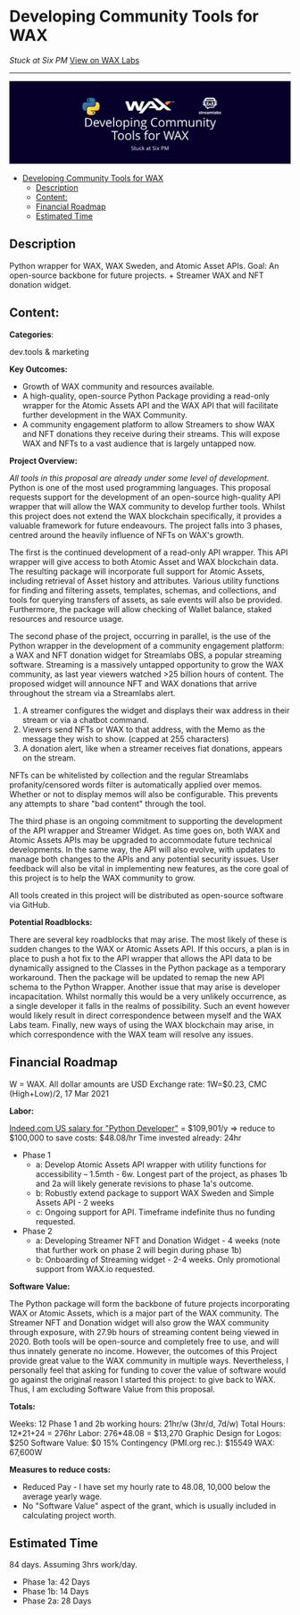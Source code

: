 # Developing Community Tools for WAX
*Stuck at Six PM*
[View on WAX Labs](https://labs.wax.io/proposals/10)

----------

![../img/LabsBanner.png](../img/LabsBanner.png)

- [Developing Community Tools for WAX](#developing-community-tools-for-wax)
  - [Description](#description)
  - [Content:](#content)
  - [Financial Roadmap](#financial-roadmap)
  - [Estimated Time](#estimated-time)

## Description
Python wrapper for WAX, WAX Sweden, and Atomic Asset APIs. Goal: An open-source backbone for future projects. + Streamer WAX and NFT donation widget.

## Content:

**Categories**: 

dev.tools & marketing

**Key Outcomes:**

 - Growth of WAX community and resources available.
 - A high-quality, open-source Python Package providing a read-only wrapper for the Atomic Assets API and the WAX API that will facilitate further development in the WAX Community.
 - A community engagement platform to allow Streamers to show WAX and NFT donations they receive during their streams. This will expose WAX and NFTs to a vast audience that is largely untapped now.

**Project Overview:**

*All tools in this proposal are already under some level of development.*
Python is one of the most used programming languages. This proposal requests support for the development of an open-source high-quality API wrapper that will allow the WAX community to develop further tools. Whilst this project does not extend the WAX blockchain specifically, it provides a valuable framework for future endeavours. The project falls into 3 phases, centred around the heavily influence of NFTs on WAX's growth.

The first is the continued development of a read-only API wrapper. This API wrapper will give access to both Atomic Asset and WAX blockchain data. The resulting package will incorporate full support for Atomic Assets, including retrieval of Asset history and attributes. Various utility functions for finding and filtering assets, templates, schemas, and collections, and tools for querying transfers of assets, as sale events will also be provided. Furthermore, the package will allow checking of Wallet balance, staked resources and resource usage.

The second phase of the project, occurring in parallel, is the use of the Python wrapper in the development of a community engagement platform: a WAX and NFT donation widget for Streamlabs OBS, a popular streaming software. Streaming is a massively untapped opportunity to grow the WAX community, as last year viewers watched >25 billion hours of content. The proposed widget will announce NFT and WAX donations that arrive throughout the stream via a Streamlabs alert.
1. A streamer configures the widget and displays their wax address in their stream or via a chatbot command.
2. Viewers send NFTs or WAX to that address, with the Memo as the message they wish to show. (capped at 255 characters)
3. A donation alert, like when a streamer receives fiat donations, appears on the stream.
   
NFTs can be whitelisted by collection and the regular Streamlabs profanity/censored words filter is automatically applied over memos. Whether or not to display memos will also be configurable. This prevents any attempts to share "bad content" through the tool.

The third phase is an ongoing commitment to supporting the development of the API wrapper and Streamer Widget. As time goes on, both WAX and Atomic Assets APIs may be upgraded to accommodate future technical developments. In the same way, the API will also evolve, with updates to manage both changes to the APIs and any potential security issues. User feedback will also be vital in implementing new features, as the core goal of this project is to help the WAX community to grow.

All tools created in this project will be distributed as open-source software via GitHub.

**Potential Roadblocks:**

There are several key roadblocks that may arise. The most likely of these is sudden changes to the WAX or Atomic Assets API. If this occurs, a plan is in place to push a hot fix to the API wrapper that allows the API data to be dynamically assigned to the Classes in the Python package as a temporary workaround. Then the package will be updated to remap the new API schema to the Python Wrapper. 
Another issue that may arise is developer incapacitation. Whilst normally this would be a very unlikely occurrence, as a single developer it falls in the realms of possibility. Such an event however would likely result in direct correspondence between myself and the WAX Labs team. 
Finally, new ways of using the WAX blockchain may arise, in which correspondence with the WAX team will resolve any issues.

## Financial Roadmap
W = WAX. All dollar amounts are USD
Exchange rate: 1W=$0.23, CMC (High+Low)/2, 17 Mar 2021

**Labor:** 

[Indeed.com US salary for "Python Developer"](https://www.indeed.com/career/python-developer/salaries) = \$109,901/y => reduce to \$100,000 to save costs: \$48.08/hr
Time invested already:  24hr

- Phase 1
   - a: Develop Atomic Assets API wrapper with utility functions for accessibility – 1.5mth - 6w. Longest part of the project, as phases 1b and 2a will likely generate revisions to phase 1a's outcome.
  - b: Robustly extend package to support WAX Sweden and Simple Assets API - 2 weeks
  - c: Ongoing support for API. Timeframe indefinite thus no funding requested.
- Phase 2
  - a: Developing Streamer NFT and Donation Widget - 4 weeks (note that further work on phase 2 will begin during phase 1b)
  - b: Onboarding of Streaming widget - 2-4 weeks. Only promotional support from WAX.io requested.

**Software Value:**

The Python package will form the backbone of future projects incorporating WAX or Atomic Assets, which is a major part of the WAX community. The Streamer NFT and Donation widget will also grow the WAX community through exposure, with 27.9b hours of streaming content being viewed in 2020. Both tools will be open-source and completely free to use, and will thus innately generate no income. However, the outcomes of this Project provide great value to the WAX community in multiple ways. Nevertheless, I personally feel that asking for funding to cover the value of software would go against the original reason I started this project: to give back to WAX. Thus, I am excluding Software Value from this proposal.

**Totals:**

Weeks: 12
Phase 1 and 2b working hours: 21hr/w (3hr/d, 7d/w)
Total Hours: 12\*21+24 = 276hr
Labor: 276\*48.08 = \$13,270
Graphic Design for Logos: \$250
Software Value: \$0
15% Contingency (PMI.org rec.): \$15549
WAX: 67,600W

**Measures to reduce costs:**
- Reduced Pay - I have set my hourly rate to $48.08, ~$10,000 below the average yearly wage.
- No "Software Value" aspect of the grant, which is usually included in calculating project worth.

## Estimated Time
84 days. Assuming 3hrs work/day.
- Phase 1a: 42 Days
- Phase 1b: 14 Days
- Phase 2a: 28 Days
